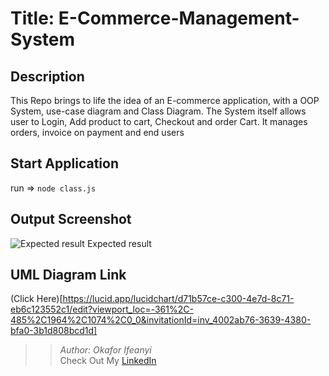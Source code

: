 # Title: E-Commerce-Management-System

## Description
This Repo brings to life the idea of an E-commerce application, with a OOP System, use-case diagram and Class Diagram. The System itself allows user to Login, Add product to cart, Checkout and order Cart. It manages orders, invoice on payment and end users  

## Start Application
run => `node class.js`

## Output Screenshot
![Expected result ](https://github.com/user-attachments/assets/07fd934e-0d2f-465a-b4d3-a8ec5f048a2d)
Expected result 

## UML Diagram Link
(Click Here)[https://lucid.app/lucidchart/d71b57ce-c300-4e7d-8c71-eb6c123552c1/edit?viewport_loc=-361%2C-485%2C1964%2C1074%2C0_0&invitationId=inv_4002ab76-3639-4380-bfa0-3b1d808bcd1d]

>> _Author: *Okafor Ifeanyi*_ <br>
>> Check Out My [LinkedIn](www.linkedin.com/in/ifeanyi-okafor-bio)